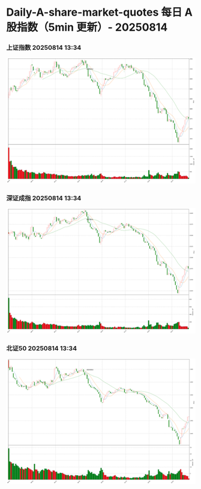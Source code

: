 
# Daily-A-share-market-quotes 每日 A 股指数（5min 更新）- 20250814

### 上证指数 20250814 13:34
![](./fig/2025/8/20250814-sh000001.png)

### 深证成指 20250814 13:34
![](./fig/2025/8/20250814-sz399001.png)

### 北证50 20250814 13:34
![](./fig/2025/8/20250814-bj899050.png)
